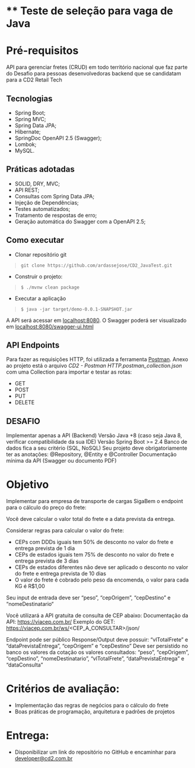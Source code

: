 # ** Teste de seleção para vaga de Java

# Pré-requisitos

API para gerenciar fretes (CRUD) em todo território nacional que faz parte do Desafio para pessoas desenvolvedoras backend que se candidatam para a CD2 Retail Tech

## Tecnologias
* Spring Boot;
* Spring MVC;
* Spring Data JPA;
* Hibernate;
* SpringDoc OpenAPI 2.5 (Swagger);
* Lombok;
* MySQL.

## Práticas adotadas
* SOLID, DRY, MVC;
* API REST;
* Consultas com Spring Data JPA;
* Injeção de Dependências;
* Testes automatizados;
* Tratamento de respostas de erro;
* Geração automática do Swagger com a OpenAPI 2.5;

## Como executar
* Clonar repositório git
> `git clone https://github.com/ardassejose/CD2_JavaTest.git`

* Construir o projeto:
> `$ ./mvnw clean package`

* Executar a aplicação
> `$ java -jar target/demo-0.0.1-SNAPSHOT.jar`

A API será acessar em [localhost:8080](localhost:8080). O Swagger poderá ser visualizado em [localhost:8080/swagger-ui.html](localhost:8080/swagger-ui.html)

## API Endpoints

Para fazer as requisições HTTP, foi utilizada a ferramenta [Postman](https://www.postman.com/downloads/).
Anexo ao projeto está o arquivo _CD2 - Postman HTTP.postman_collection.json_ com uma Collection para importar e testar as rotas:
- GET
- POST
- PUT
- DELETE

## DESAFIO

Implementar apenas a API (Backend)
Versão Java +8 (caso seja Java 8, verificar compatibilidade da sua IDE)
Versão Spring Boot >= 2.4
Banco de dados fica a seu critério (SQL, NoSQL)
Seu projeto deve obrigatoriamente ter as anotações: @Repository, @Entity e @Controller
Documentação mínima da API (Swagger ou documento PDF)

# Objetivo
Implementar para empresa de transporte de cargas SigaBem o endpoint para o cálculo do preço do frete:

Você deve calcular o valor total do frete e a data prevista da entrega.

Considerar regras para calcular o valor do frete:
 * CEPs com DDDs iguais tem 50% de desconto no valor do frete e entrega prevista de 1 dia
 * CEPs de estados iguais tem 75% de desconto no valor do frete e entrega prevista de 3 dias
 * CEPs de estados diferentes não deve ser aplicado o desconto no valor do frete e entrega prevista de 10 dias
 * O valor do frete é cobrado pelo peso da encomenda, o valor para cada KG é R$1,00

Seu input de entrada deve ser “peso”, “cepOrigem”, “cepDestino” e “nomeDestinatario“

Você utilizará a API gratuita de consulta de CEP abaixo: 
Documentação da API: https://viacep.com.br/
Exemplo do GET: https://viacep.com.br/ws/<CEP_A_CONSULTAR>/json/

Endpoint pode ser público
Response/Output deve possuir: “vlTotalFrete” e “dataPrevistaEntrega”, “cepOrigem” e “cepDestino”
Deve ser persistido no banco os valores da cotação os valores consultados: “peso”, “cepOrigem”, “cepDestino”, “nomeDestinatario”, “vlTotalFrete”, “dataPrevistaEntrega” e “dataConsulta”

# Critérios de avaliação:
 * Implementação das regras de negócios para o cálculo do frete
 * Boas práticas de programação, arquitetura  e padrões de projetos

# Entrega: 
 * Disponibilizar um link do repositório no GitHub e encaminhar para developer@cd2.com.br
